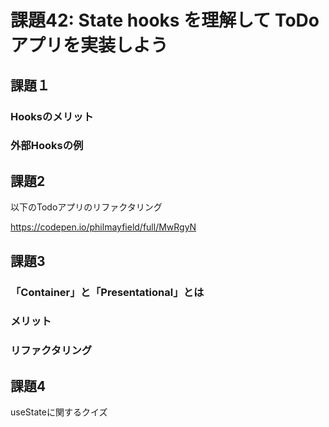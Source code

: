 # 課題42: State hooks を理解して ToDo アプリを実装しよう

## 課題１

### Hooksのメリット

### 外部Hooksの例


## 課題2

以下のTodoアプリのリファクタリング

https://codepen.io/philmayfield/full/MwRgyN



## 課題3

### 「Container」と「Presentational」とは


### メリット

### リファクタリング

## 課題4

useStateに関するクイズ
